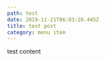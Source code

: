 ```yaml
---
path: test
date: 2019-11-21T06:03:28.445Z
title: test post
category: menu item
---
```

test content
